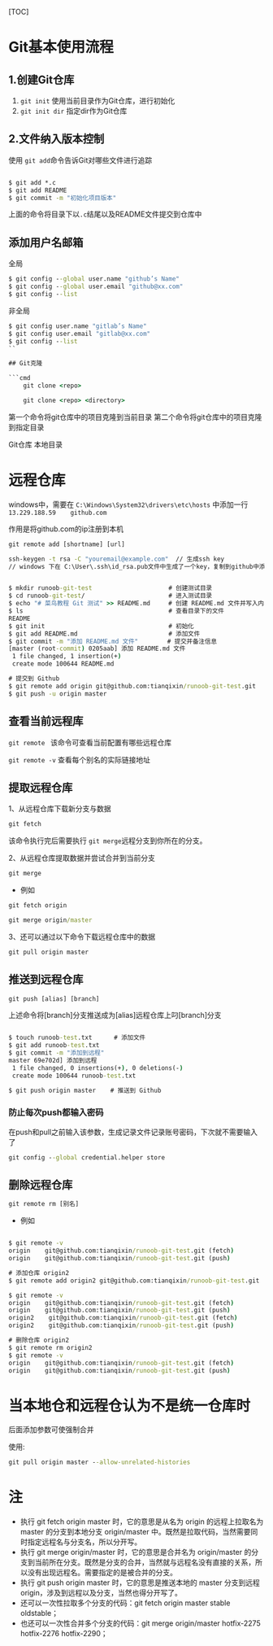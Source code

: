 [TOC]

# Git基本使用流程

## 1.创建Git仓库

1. `git init` 使用当前目录作为Git仓库，进行初始化
2. `git init dir` 指定dir作为Git仓库

## 2.文件纳入版本控制

使用 `git add`命令告诉Git对哪些文件进行追踪

```cmd

$ git add *.c
$ git add README
$ git commit -m "初始化项目版本"

```
上面的命令将目录下以`.c`结尾以及README文件提交到仓库中

## 添加用户名邮箱

全局
```cmd
$ git config --global user.name "github’s Name"
$ git config --global user.email "github@xx.com"
$ git config --list
```


非全局
```cmd
$ git config user.name "gitlab’s Name"
$ git config user.email "gitlab@xx.com"
$ git config --list
``

## Git克隆

```cmd
    git clone <repo>

    git clone <repo> <directory>  
```
第一个命令将git仓库中的项目克隆到当前目录
第二个命令将git仓库中的项目克隆到指定目录

<repo>  Git仓库
<directory> 本地目录

# 远程仓库

windows中，需要在 `C:\Windows\System32\drivers\etc\hosts` 中添加一行
`13.229.188.59    github.com`
<br />

作用是将github.com的ip注册到本机

```cmd
git remote add [shortname] [url]

ssh-keygen -t rsa -C "youremail@example.com"  // 生成ssh key
// windows 下在 C:\User\.ssh\id_rsa.pub文件中生成了一个key，复制到github中添加ssh验证就行

```



```cmd

$ mkdir runoob-git-test                     # 创建测试目录
$ cd runoob-git-test/                       # 进入测试目录
$ echo "# 菜鸟教程 Git 测试" >> README.md     # 创建 README.md 文件并写入内容
$ ls                                        # 查看目录下的文件
README
$ git init                                  # 初始化
$ git add README.md                         # 添加文件
$ git commit -m "添加 README.md 文件"        # 提交并备注信息
[master (root-commit) 0205aab] 添加 README.md 文件
 1 file changed, 1 insertion(+)
 create mode 100644 README.md

# 提交到 Github
$ git remote add origin git@github.com:tianqixin/runoob-git-test.git
$ git push -u origin master

```

## 查看当前远程库

`git remote ` 该命令可查看当前配置有哪些远程仓库

`git remote -v` 查看每个别名的实际链接地址


## 提取远程仓库

1、从远程仓库下载新分支与数据

```cmd
git fetch
```
该命令执行完后需要执行 `git merge`远程分支到你所在的分支。

2、从远程仓库提取数据并尝试合并到当前分支

```cmd
git merge
```

* 例如
```cmd
git fetch origin

git merge origin/master

```

3、还可以通过以下命令下载远程仓库中的数据
```cmd
git pull origin master
```

## 推送到远程仓库

```cmd
git push [alias] [branch]
```
上述命令将[branch]分支推送成为[alias]远程仓库上叼[branch]分支

```cmd

$ touch runoob-test.txt      # 添加文件
$ git add runoob-test.txt 
$ git commit -m "添加到远程"
master 69e702d] 添加到远程
 1 file changed, 0 insertions(+), 0 deletions(-)
 create mode 100644 runoob-test.txt

$ git push origin master    # 推送到 Github

```

### 防止每次push都输入密码
在push和pull之前输入该参数，生成记录文件记录账号密码，下次就不需要输入了
```cmd
git config --global credential.helper store
```

## 删除远程仓库

```cmd
git remote rm [别名]
```
* 例如
```cmd

$ git remote -v
origin    git@github.com:tianqixin/runoob-git-test.git (fetch)
origin    git@github.com:tianqixin/runoob-git-test.git (push)

# 添加仓库 origin2
$ git remote add origin2 git@github.com:tianqixin/runoob-git-test.git

$ git remote -v
origin    git@github.com:tianqixin/runoob-git-test.git (fetch)
origin    git@github.com:tianqixin/runoob-git-test.git (push)
origin2    git@github.com:tianqixin/runoob-git-test.git (fetch)
origin2    git@github.com:tianqixin/runoob-git-test.git (push)

# 删除仓库 origin2
$ git remote rm origin2
$ git remote -v
origin    git@github.com:tianqixin/runoob-git-test.git (fetch)
origin    git@github.com:tianqixin/runoob-git-test.git (push)
```
# 当本地仓和远程仓认为不是统一仓库时

后面添加参数可使强制合并

使用:
```cmd
git pull origin master --allow-unrelated-histories
```
# 注

* 执行 git fetch origin master 时，它的意思是从名为 origin 的远程上拉取名为 master 的分支到本地分支 origin/master 中。既然是拉取代码，当然需要同时指定远程名与分支名，所以分开写。
* 执行 git merge origin/master 时，它的意思是合并名为 origin/master 的分支到当前所在分支。既然是分支的合并，当然就与远程名没有直接的关系，所以没有出现远程名。需要指定的是被合并的分支。
* 执行 git push origin master 时，它的意思是推送本地的 master 分支到远程 origin，涉及到远程以及分支，当然也得分开写了。
* 还可以一次性拉取多个分支的代码：git fetch origin master stable oldstable；
* 也还可以一次性合并多个分支的代码：git merge origin/master hotfix-2275 hotfix-2276 hotfix-2290；

